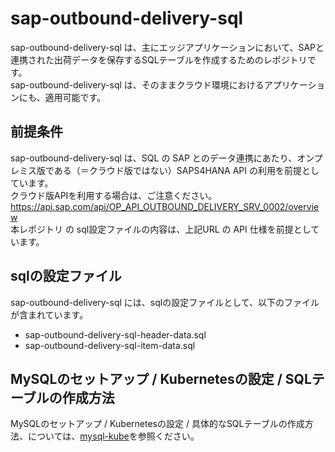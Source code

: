 # sap-outbound-delivery-sql   

sap-outbound-delivery-sql は、主にエッジアプリケーションにおいて、SAPと連携された出荷データを保存するSQLテーブルを作成するためのレポジトリです。  
sap-outbound-delivery-sql は、そのままクラウド環境におけるアプリケーションにも、適用可能です。  

## 前提条件  
sap-outbound-delivery-sql は、SQL の SAP とのデータ連携にあたり、オンプレミス版である（＝クラウド版ではない）SAPS4HANA API の利用を前提としています。  
クラウド版APIを利用する場合は、ご注意ください。  
https://api.sap.com/api/OP_API_OUTBOUND_DELIVERY_SRV_0002/overview   
本レポジトリ の sql設定ファイルの内容は、上記URL の API 仕様を前提としています。    

## sqlの設定ファイル

sap-outbound-delivery-sql には、sqlの設定ファイルとして、以下のファイルが含まれています。  

* sap-outbound-delivery-sql-header-data.sql  
* sap-outbound-delivery-sql-item-data.sql  


## MySQLのセットアップ / Kubernetesの設定 / SQLテーブルの作成方法

MySQLのセットアップ / Kubernetesの設定 / 具体的なSQLテーブルの作成方法、については、[mysql-kube](https://github.com/latonaio/mysql-kube)を参照ください。




